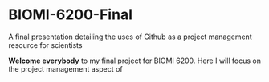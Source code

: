 # BIOMI-6200-Final
A final presentation detailing the uses of Github as a project management resource for scientists

**Welcome everybody** to my final project for BIOMI 6200. Here I will focus on the project management aspect of 
